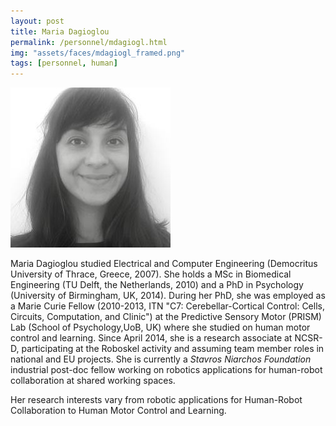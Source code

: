 ```yaml
---
layout: post
title: Maria Dagioglou
permalink: /personnel/mdagiogl.html
img: "assets/faces/mdagiogl_framed.png"
tags: [personnel, human]
---
```


![Inside post photo](/assets/faces/mdagiogl.jpeg)


Maria Dagioglou studied Electrical and Computer Engineering
(Democritus University of Thrace, Greece, 2007).
She holds a MSc in Biomedical Engineering (TU Delft, the Netherlands,
2010) and a PhD in Psychology (University of Birmingham, UK, 2014).
During her PhD, she was employed as a Marie Curie Fellow (2010-2013,
ITN "C7: Cerebellar-Cortical Control: Cells, Circuits, Computation,
and Clinic") at the Predictive Sensory Motor (PRISM) Lab (School of
Psychology,UoB, UK) where she studied on human motor control and
learning. Since April 2014, she is a research associate at NCSR-D,
participating at the Roboskel activity and assuming team member roles
in national and EU projects. She is currently a
_Stavros Niarchos Foundation_ industrial post-doc fellow working on
robotics applications for human-robot collaboration at shared working
spaces.

Her research interests vary from robotic applications for 
Human-Robot Collaboration to Human Motor Control and Learning.

<a href="https://github.com/mdagiogl" title="Follow her on GitHub">
  <span class="fa-stack fa-lg"><i class="fa fa-github
  fa-stack-1x"></i></span>
<a href="https://bitbucket.com/mdagiogl" title="Follow her on Bitbucket">
  <span class="fa-stack fa-lg"><i class="fa fa-bitbucket fa-stack-1x"></i></span>
<a href="https://gr.linkedin.com/in/mariadagioglou" title="Follow her on LinkedIn">
  <span class="fa-stack fa-lg"><i class="fa fa-linkedin fa-stack-1x"></i></span></a>
